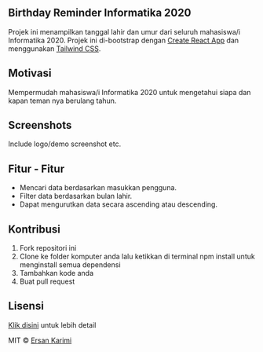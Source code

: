 ## Birthday Reminder Informatika 2020
Projek ini menampilkan tanggal lahir dan umur dari seluruh mahasiswa/i Informatika 2020. Projek ini di-bootstrap dengan [Create React App](https://github.com/facebook/create-react-app) dan menggunakan [Tailwind CSS](https://tailwindcss.com/).

## Motivasi
Mempermudah mahasiswa/i Informatika 2020 untuk mengetahui siapa dan kapan teman nya berulang tahun.
## Screenshots
Include logo/demo screenshot etc.

## Fitur - Fitur
- Mencari data berdasarkan masukkan pengguna.
- Filter data berdasarkan bulan lahir.
- Dapat mengurutkan data secara ascending atau descending.

## Kontribusi
1. Fork repositori ini
2. Clone ke folder komputer anda lalu ketikkan di terminal npm install untuk menginstall semua dependensi
3. Tambahkan kode anda
4. Buat pull request

## Lisensi
[Klik disini](./LICENCE.md) untuk lebih detail

MIT © [Ersan Karimi](github.com/ersankarimi)




